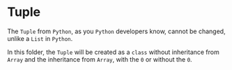 # Tuple
The `Tuple` from `Python`, as you `Python` developers know, cannot be changed, unlike a `List` in `Python`.

In this folder, the `Tuple` will be created as a `class` without inheritance from `Array` and the inheritance from `Array`, with the `0` or without the `0`.
